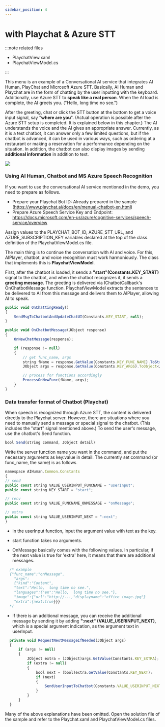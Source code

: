```yaml
---
sidebar_position: 4
---
```


# with Playchat & Azure STT

:::note related files

- PlaychatView.xaml
- PlaychatViewModel.cs

:::

This menu is an example of a Conversational AI service that integrates AI Human, PlayChat and Microsoft Azure STT. Basically, AI Human and Playchat are in the form of chatting by the user inputting with the keyboard. Additionally, use Azure STT to **speak like a real person**. When the AI load is complete, the AI greets you. ("Hello, long time no see.") 

After the greeting, chat or click the STT button at the bottom to get a voice input signal, say "**where are you**". (Actual operation is possible after the Azure STT setup is completed. It is explained below in this chapter.) The AI understands the voice and the AI gives an appropriate answer. Currently, as it is a test chatbot, it can answer only a few limited questions, but if the chatbot is advanced, it can be used in various ways, such as ordering at a restaurant or making a reservation for a performance depending on the situation. In addition, the chatbot can also display images by sending **additional information** in addition to text.

<img src="/img/aihuman/windows/PlaychatWithAzureSTTDemo.png" />

### Using AI Human, Chatbot and MS Azure Speech Recognition

If you want to use the conversational AI service mentioned in the demo, you need to prepare as follows.

- Prepare your Playchat Bot ID: Already prepared in the sample (https://www.playchat.ai/docs/en/menual-chatbot-en.html)
- Prepare Azure Speech Service Key and Endpoint: https://docs.microsoft.com/en-us/azure/cognitive-services/speech-service/overview

Assign values to the PLAYCHAT_BOT_ID, AZURE_STT_URL, and AZURE_SUBSCRIPTION_KEY variables declared at the top of the class definition of the PlaychatViewModel.cs file.

The main thing is to continue the conversation with AI and voice. For this, AIPlayer, chatbot, and voice recognition must work harmoniously. The class that implements this is **PlaychatViewModel**.

First, after the chatbot is loaded, it sends a **"start"(Constants.KEY_START)** signal to the chatbot, and when the chatbot recognizes it, it sends a **greeting message**. The greeting is delivered via IChatbotCallback's OnChatbotMessage function. PlaychatViewModel extracts the sentences to be delivered to AI from this message and delivers them to AIPlayer, allowing AI to speak.

```js
public void OnChattingReady()
{
    SendMsgToChatbotAndUpdateChatUI(Constants.KEY_START, null);
}

public void OnChatbotMessage(JObject response)
{
    OnNewChatMessage(response);

    if (response != null)
    {
        // get func_name, args
        string fName = response.GetValue(Constants.KEY_FUNC_NAME).ToString();
        JObject args = response.GetValue(Constants.KEY_ARGS).ToObject<JObject>();

        // process for functions accordingly
        ProcessOnNewFunc(fName, args);
    }
}
```

### Data transfer format of Chatbot (Playchat)

When speech is recognized through Azure STT, the content is delivered directly to the Playchat server. However, there are situations where you need to manually send a message or special signal to the chatbot. (This includes the "start" signal mentioned above.) To send the user's message, use the chatbot's Send function.

```js
bool Send(string command, JObject detail)
```

Write the server function name you want in the command, and put the necessary arguments as key:value in detail. The currently set command (or func_name, the same) is as follows.

```js
namespace AIHuman.Common.Constants
{
// send
public const string VALUE_USERINPUT_FUNCNAME = "userInput";
public const string KEY_START = "start";

// recv
public const string VALUE_FUNCNAME_ONMESSAGE = "onMessage";

// extra
public const string VALUE_USERINPUT_NEXT = ":next";
}
```

- In the userInput function, input the argument value with text as the key.

- start function takes no arguments.

- OnMessage basically comes with the following values. In particular, if the next value is true for 'extra' here, it means that there are additional messages. 

```js
  /* example
  {"func_name":"onMessage",
  	"args":
   	{"kind":"Content",
    "text":"Hello,  long time no see.",
    "languages":{"en":"Hello,  long time no see."},
    "image":{"url":"http://...,"displayname":"office image.jpg"}
    "extra":{next:true}}}
  */ 
```

- If there is an additional message, you can receive the additional message by sending it by adding **":next" (VALUE_USERINPUT_NEXT)**, which is a special argument indication, as the argument text in userInput.

```js
  private void RequestNextMessageIfNeeded(JObject args)
  {
      if (args != null)
      {
          JObject extra = (JObject)args.GetValue(Constants.KEY_EXTRA);
          if (extra != null)
          {
              bool next = (bool)extra.GetValue(Constants.KEY_NEXT);
              if (next)
              {
                  SendUserInputToChatbot(Constants.VALUE_USERINPUT_NEXT);
              }
          }
      }
  }
```

Many of the above explanations have been omitted. Open the solution file of the sample and refer to the Playchat.xaml and PlaychatViewModel.cs files.
